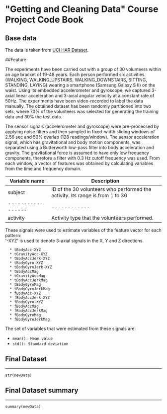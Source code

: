 **"Getting and Cleaning Data"** Course Project Code Book
========================================

## Base data
The data is taken from [UCI HAR Dataset](http://archive.ics.uci.edu/ml/datasets/Human+Activity+Recognition+Using+Smartphones). 

##Feature

The experiments have been carried out with a group of 30 volunteers within an age bracket of 19-48 years. Each person performed six activities (WALKING, WALKING_UPSTAIRS, WALKING_DOWNSTAIRS, SITTING, STANDING, LAYING) wearing a smartphone (Samsung Galaxy S II) on the waist. Using its embedded accelerometer and gyroscope, we captured 3-axial linear acceleration and 3-axial angular velocity at a constant rate of 50Hz. The experiments have been video-recorded to label the data manually. The obtained dataset has been randomly partitioned into two sets, where 70% of the volunteers was selected for generating the training data and 30% the test data.

The sensor signals (accelerometer and gyroscope) were pre-processed by applying noise filters and then sampled in fixed-width sliding windows of 2.56 sec and 50% overlap (128 readings/window). The sensor acceleration signal, which has gravitational and body motion components, was separated using a Butterworth low-pass filter into body acceleration and gravity. The gravitational force is assumed to have only low frequency components, therefore a filter with 0.3 Hz cutoff frequency was used. From each window, a vector of features was obtained by calculating variables from the time and frequency domain.

Variable name    | Description
-----------------|------------
subject          | ID of the 30 volunteers  who performed the activity. Its range is from 1 to 30
-----------------|------------
activity         | Activity type that the volunteers performed.

These signals were used to estimate variables of the feature vector for each pattern:  
'-XYZ' is used to denote 3-axial signals in the X, Y and Z directions.

      * tBodyAcc-XYZ
      * tGravityAcc-XYZ
      * tBodyAccJerk-XYZ
      * tBodyGyro-XYZ
      * tBodyGyroJerk-XYZ
      * tBodyAccMag
      * tGravityAccMag
      * tBodyAccJerkMag
      * tBodyGyroMag
      * tBodyGyroJerkMag
      * fBodyAcc-XYZ
      * fBodyAccJerk-XYZ
      * fBodyGyro-XYZ
      * fBodyAccMag
      * fBodyAccJerkMag
      * fBodyGyroMag
      * fBodyGyroJerkMag

The set of variables that were estimated from these signals are: 
* ` mean(): Mean value `
* ` std(): Standard deviation `

 

## Final Dataset 
-----------------
```{r}
str(newData)
```

## Final Dataset summary
-----------------
```{r}
summary(newData)